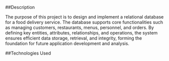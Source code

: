 ##Description

The purpose of this project is to design and implement a relational database for a food delivery service. The database supports core functionalities such as managing customers, restaurants, menus, personnel, and orders. By defining key entities, attributes, relationships, and operations, the system ensures efficient data storage, retrieval, and integrity, forming the foundation for future application development and analysis.

##Technologies Used
